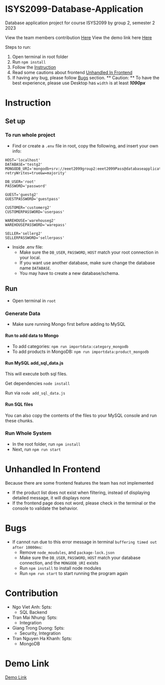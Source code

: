 # ISYS2099-Database-Application
Database application project for course ISYS2099 by group 2, semester 2 2023

View the team members contribution [Here](#contribution)
View the demo link here [Here](#demo-link)

Steps to run:
1. Open terminal in root folder
2. Run `npm install`
3. Follow the [Instruction](#instruction)
4. Read some cautions about frontend [Unhandled In Frontend](#unhandled-in-frontend)
5. If having any bug, please follow [Bugs](#bugs) section.
** Caution: ** To have the best experience, please use Desktop has `width` is at least ***1090px***

# Instruction

## Set up
### To run whole project
- Find or create a ```.env``` file in root, copy the following, and insert your own info:
``` env
HOST='localhost'
DATABASE='testg2'
MONGODB_URI='mongodb+srv://eeet2099group2:eeet2099Pass@databaseapplicationproj.fexqmnq.mongodb.net/?retryWrites=true&w=majority'

DB_USER='root'
PASSWORD='password'

GUEST='guestg2'
GUESTPASSWORD='guestpass'

CUSTOMER='customerg2'
CUSTOMERPASSWORD='userpass'

WAREHOUSE='warehouseg2'
WAREHOUSEPASSWORD='warepass'

SELLER='sellerg2'
SELLERPASSWORD='sellerpass'
```
- Inside .env file:
  - Make sure the `DB_USER`, `PASSWORD`, `HOST` match your root connection in your local. 
  - If you want use another database, make sure change the database name `DATABASE`.
  - You may have to create a new database/schema.
  

## Run
- Open terminal in `root`
### Generate Data
- Make sure running Mongo first before adding to MySQL
#### Run to add data to Mongo
- To add categories: ```npm run importdata:category_mongodb```
- To add products in MongoDB: ```npm run importdata:product_mongodb```
#### Run MySQL add_sql_data.js
This will execute both sql files.

Get dependencies ```node install```

Run via ```node add_sql_data.js```
#### Run SQL files
You can also copy the contents of the files to your MySQL console and run these chunks.

### Run Whole System
- In the root folder, run `npm install`
- Next, run `npm run start`

# Unhandled In Frontend
Because there are some frontend features the team has not implemented
- If the product list does not exist when filtering, instead of displaying detailed message, it will displays none
- If the frontend page does not word, please check in the terminal or the console to validate the behavior.
# Bugs
- If cannot run due to this error message in terminal `buffering timed out after 10000ms`:
    - Remove `node_moudules`, and `package-lock.json`
    - Make sure the `DB_USER`, `PASSWORD`, `HOST` match your database connection, and the `MONGODB_URI` exists
    - Run `npm install` to install node modules
    - Run `npm run start` to start running the program again
# Contribution
- Ngo Viet Anh: 5pts:
  - SQL Backend
- Tran Mai Nhung: 5pts:
  - Integration
- Giang Trong Duong: 5pts:
  - Security, Integration
- Tran Nguyen Ha Khanh: 5pts:
  - MongoDB

# Demo Link
[Demo Link](https://rmiteduau.sharepoint.com/:v:/s/DatabaseApplicationProjectGroup2/EfaEdboBvZJHjMSBR7DlBbsBdfUOpWyyc0yMau1IApQteA?e=FhAx5P)